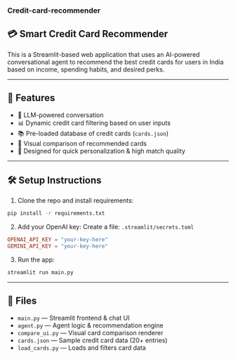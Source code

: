 ### Credit-card-recommender

## 💳 Smart Credit Card Recommender

This is a Streamlit-based web application that uses an AI-powered conversational agent to recommend the best credit cards for users in India based on income, spending habits, and desired perks.

---

## 🚀 Features

- 🤖 LLM-powered conversation
- 📊 Dynamic credit card filtering based on user inputs
- 📚 Pre-loaded database of credit cards (`cards.json`)
- 🧾 Visual comparison of recommended cards
- 🧠 Designed for quick personalization & high match quality

---
## 🛠️ Setup Instructions

1. Clone the repo and install requirements:
```bash
pip install -r requirements.txt
```

2. Add your OpenAI key:
Create a file: `.streamlit/secrets.toml`
```toml
OPENAI_API_KEY = "your-key-here"
GEMINI_API_KEY = "your-key-here"
```

3. Run the app:
```bash
streamlit run main.py
```

---

## 📂 Files

- `main.py` — Streamlit frontend & chat UI
- `agent.py` — Agent logic & recommendation engine
- `compare_ui.py` — Visual card comparison renderer
- `cards.json` — Sample credit card data (20+ entries)
- `load_cards.py` — Loads and filters card data

